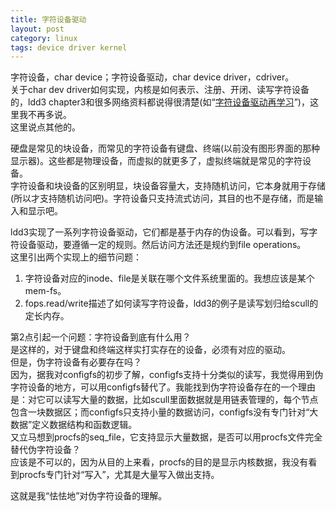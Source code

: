 ```yaml
---
title: 字符设备驱动
layout: post
category: linux
tags: device driver kernel
---
```


字符设备，char device；字符设备驱动，char device driver，cdriver。  
关于char dev driver如何实现，内核是如何表示、注册、开闭、读写字符设备的，ldd3 chapter3和很多网络资料都说得很清楚(如“[字符设备驱动再学习](http://edsionte.com/techblog/archives/2257)”)，这里我不再多说。  
这里说点其他的。  

硬盘是常见的块设备，而常见的字符设备有键盘、终端(以前没有图形界面的那种显示器)。这些都是物理设备，而虚拟的就更多了，虚拟终端就是常见的字符设备。  
字符设备和块设备的区别明显，块设备容量大，支持随机访问，它本身就用于存储(所以才支持随机访问吧)。字符设备只支持流式访问，其目的也不是存储，而是输入和显示吧。  

ldd3实现了一系列字符设备驱动，它们都是基于内存的伪设备。可以看到，写字符设备驱动，要遵循一定的规则。然后访问方法还是规约到file operations。  
这里引出两个实现上的细节问题：  
1. 字符设备对应的inode、file是关联在哪个文件系统里面的。我想应该是某个mem-fs。  
2. fops.read/write描述了如何读写字符设备，ldd3的例子是读写划归给scull的定长内存。  

第2点引起一个问题：字符设备到底有什么用？  
是这样的，对于键盘和终端这样实打实存在的设备，必须有对应的驱动。  
但是，伪字符设备有必要存在吗？  
因为，据我对configfs的初步了解，configfs支持十分类似的读写，我觉得用到伪字符设备的地方，可以用configfs替代了。我能找到伪字符设备存在的一个理由是：对它可以读写大量的数据，比如scull里面数据就是用链表管理的，每个节点包含一块数据区；而configfs只支持小量的数据访问，configfs没有专门针对“大数据”定义数据结构和函数逻辑。  
又立马想到procfs的seq_file，它支持显示大量数据，是否可以用procfs文件完全替代伪字符设备？  
应该是不可以的，因为从目的上来看，procfs的目的是显示内核数据，我没有看到procfs专门针对“写入”，尤其是大量写入做出支持。  

这就是我“怯怯地”对伪字符设备的理解。
